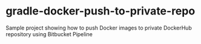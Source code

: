 # gradle-docker-push-to-private-repo
Sample project showing how to push Docker images to private DockerHub repository using Bitbucket Pipeline
